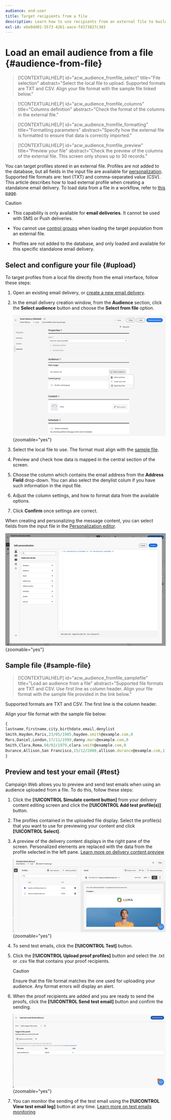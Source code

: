 ```yaml
---
audience: end-user
title: Target recipients from a file
description: Learn how to use recipients from an external file to build your email audience
exl-id: e6e0dd01-5573-4261-aace-fd173827c383
---
```

# Load an email audience from a file {#audience-from-file}

>[!CONTEXTUALHELP]
>id="acw_audience_fromfile_select"
>title="File selection"
>abstract="Select the local file to upload. Supported formats are TXT and CSV. Align your file format with the sample file linked below."

>[!CONTEXTUALHELP]
>id="acw_audience_fromfile_columns"
>title="Columns definition"
>abstract="Check the format of the columns in the external file."

>[!CONTEXTUALHELP]
>id="acw_audience_fromfile_formatting"
>title="Formatting parameters"
>abstract="Specify how the external file is formatted to ensure that data is correctly imported."

>[!CONTEXTUALHELP]
>id="acw_audience_fromfile_preview"
>title="Preview your file"
>abstract="Check the preview of the columns of the external file. This screen only shows up to 30 records."

You can target profiles stored in an external file. Profiles are not added to the database, but all fields in the input file are available for [personalization](../personalization/gs-personalization.md). Supported file formats are: text (TXT) and comma-separated value (CSV). This article describes how to load external profile when creating a standalone email delivery. To load data from a file in a workflow, refer to [this page](../workflows/activities/load-file.md).

>[!CAUTION]
>
>* This capability is only available for **email deliveries**. It cannot be used with SMS or Push deliveries.
>
>* You cannot use [control groups](control-group.md) when loading the target population from an external file.
>
>* Profiles are not added to the database, and only loaded and available for this specific standalone email delivery.

## Select and configure your file {#upload}

To target profiles from a local file directly from the email interface, follow these steps:

1. Open an existing email delivery, or [create a new email delivery](../email/create-email.md).
1. In the email delivery creation window, from the **Audience** section, click the **Select audience** button and choose the **Select from file** option.

    ![](assets/select-from-file.png){zoomable="yes"}

1. Select the local file to use. The format must align with the [sample file](#sample-file). 
1. Preview and check how data is mapped in the central section of the screen.
1. Choose the column which contains the email address from the **Address Field** drop-down. You can also select the denylist colum if you have such information in the input file.
1. Adjust the column settings, and how to format data from the available options.
1. Click **Confirm** once settings are correct.

When creating and personalizing the message content, you can select fields from the input file in the [Personalization editor](../personalization/gs-personalization.md).

![](assets/select-external-perso.png){zoomable="yes"}

## Sample file {#sample-file}

>[!CONTEXTUALHELP]
>id="acw_audience_fromfile_samplefile"
>title="Load an audience from a file"
>abstract="Supported file formats are TXT and CSV. Use first line as column header. Align your file format with the sample file provided in the link below."

Supported formats are TXT and CSV. The first line is the column header.

Align your file format with the sample file below:

```javascript
{
lastname,firstname,city,birthdate,email,denylist
Smith,Hayden,Paris,23/05/1985,hayden.smith@example.com,0
Mars,Daniel,London,17/11/1999,danny.mars@example.com,0
Smith,Clara,Roma,08/02/1979,clara.smith@example.com,0
Durance,Allison,San Francisco,15/12/2000,allison.durance@example.com,1
}
```

## Preview and test your email {#test}

Campaign Web allows you to preview and send test emails when using an audience uploaded from a file. To do this, follow these steps:

1. Click the **[!UICONTROL Simulate content button]** from your delivery content editing screen and click the **[!UICONTROL Add test profile(s)]** button. 

1. The profiles contained in the uploaded file display. Select the profile(s) that you want to use for previewing your content and click **[!UICONTROL Select]**.

1. A preview of the delivery content displays in the right pane of the screen. Personalized elements are replaced with the data from the profile selected in the left pane. [Learn more on delivery content preview](../preview-test/preview-content.md) 

    ![](assets/file-upload-preview.png){zoomable="yes"}

1. To send test emails, click the **[!UICONTROL Test]** button.

1. Click the **[!UICONTROL Upload proof profiles]** button and select the .txt or .csv file that contains your proof recipients.

    >[!CAUTION]
    >
    >Ensure that the file format matches the one used for uploading your audience. Any format errors will display an alert.

1. When the proof recipients are added and you are ready to send the proofs, click the **[!UICONTROL Send test email]** button and confirm the sending.

    ![](assets/file-upload-test.png){zoomable="yes"}

1. You can monitor the sending of the test email using the **[!UICONTROL View test email log]** button at any time. [Learn more on test emails monitoring](../preview-test/test-deliveries.md#access-test-deliveries)
